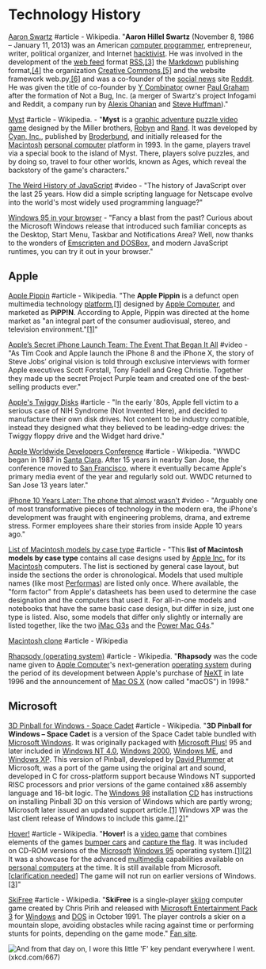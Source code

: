 # Technology History

[Aaron Swartz](https://en.wikipedia.org/wiki/Aaron_Swartz) \#article - Wikipedia. "**Aaron Hillel Swartz** \(November 8, 1986 – January 11, 2013\) was an American [computer programmer](https://en.wikipedia.org/wiki/Computer_programmer), entrepreneur, writer, political organizer, and Internet [hacktivist](https://en.wikipedia.org/wiki/Hacktivism). He was involved in the development of the [web feed](https://en.wikipedia.org/wiki/Web_feed) format [RSS](https://en.wikipedia.org/wiki/RSS),[\[3\]](https://en.wikipedia.org/wiki/Aaron_Swartz#cite_note-harvmag-3) the [Markdown](https://en.wikipedia.org/wiki/Markdown) publishing format,[\[4\]](https://en.wikipedia.org/wiki/Aaron_Swartz#cite_note-markdown-swartz-4) the organization [Creative Commons](https://en.wikipedia.org/wiki/Creative_Commons),[\[5\]](https://en.wikipedia.org/wiki/Aaron_Swartz#cite_note-5) and the website framework web.py,[\[6\]](https://en.wikipedia.org/wiki/Aaron_Swartz#cite_note-grehan-6) and was a co-founder of the [social news](https://en.wikipedia.org/wiki/Social_news) site [Reddit](https://en.wikipedia.org/wiki/Reddit). He was given the title of co-founder by [Y Combinator](https://en.wikipedia.org/wiki/Y_Combinator) owner [Paul Graham](https://en.wikipedia.org/wiki/Paul_Graham_%28programmer%29) after the formation of Not a Bug, Inc. \(a merger of Swartz's project Infogami and Reddit, a company run by [Alexis Ohanian](https://en.wikipedia.org/wiki/Alexis_Ohanian) and [Steve Huffman](https://en.wikipedia.org/wiki/Steve_Huffman)\)."

[Myst](https://en.wikipedia.org/wiki/Myst) \#article - Wikipedia. - "**Myst** is a [graphic adventure](https://en.wikipedia.org/wiki/Graphic_adventure_game) [puzzle video game](https://en.wikipedia.org/wiki/Puzzle_video_game) designed by the Miller brothers, [Robyn](https://en.wikipedia.org/wiki/Robyn_Miller) and [Rand](https://en.wikipedia.org/wiki/Rand_Miller). It was developed by [Cyan, Inc.](https://en.wikipedia.org/wiki/Cyan_Worlds), published by [Broderbund](https://en.wikipedia.org/wiki/Broderbund), and initially released for the [Macintosh](https://en.wikipedia.org/wiki/Macintosh) [personal computer](https://en.wikipedia.org/wiki/Personal_computer) platform in 1993. In the game, players travel via a special book to the island of Myst. There, players solve puzzles, and by doing so, travel to four other worlds, known as Ages, which reveal the backstory of the game's characters."

[The Weird History of JavaScript](https://www.youtube.com/watch?v=Sh6lK57Cuk4&list=PLIilwIraDV2J8hueIWIwvkT3NvfuSChe7&index=3&t=11s) \#video - "The history of JavaScript over the last 25 years. How did a simple scripting language for Netscape evolve into the world's most widely used programming language?"

[Windows 95 in your browser](https://win95.ajf.me/) - "Fancy a blast from the past? Curious about the Microsoft Windows release that introduced such familiar concepts as the Desktop, Start Menu, Taskbar and Notifications Area? Well, now thanks to the wonders of [Emscripten and DOSBox](https://github.com/dreamlayers/em-dosbox), and modern JavaScript runtimes, you can try it out in your browser."

## Apple

[Apple Pippin](https://en.wikipedia.org/wiki/Apple_Pippin) \#article - Wikipedia. "The **Apple Pippin** is a defunct open multimedia technology [platform](https://en.wikipedia.org/wiki/Computing_platform),[\[1\]](https://en.wikipedia.org/wiki/Apple_Pippin#cite_note-faq-1) designed by [Apple Computer](https://en.wikipedia.org/wiki/Apple_Inc.), and marketed as **PiPP!N**. According to Apple, Pippin was directed at the home market as "an integral part of the consumer audiovisual, stereo, and television environment."[\[1\]](https://en.wikipedia.org/wiki/Apple_Pippin#cite_note-faq-1)"

[Apple’s Secret iPhone Launch Team: The Event That Began It All](https://www.youtube.com/watch?v=xxBc1c3uAJw) \#video - "As Tim Cook and Apple launch the iPhone 8 and the iPhone X, the story of Steve Jobs’ original vision is told through exclusive interviews with former Apple executives Scott Forstall, Tony Fadell and Greg Christie. Together they made up the secret Project Purple team and created one of the best-selling products ever."

[Apple's Twiggy Disks](http://www.brouhaha.com/~eric/retrocomputing/lisa/twiggy.html) \#article - "In the early '80s, Apple fell victim to a serious case of NIH Syndrome \(Not Invented Here\), and decided to manufacture their own disk drives. Not content to be industry compatible, instead they designed what they believed to be leading-edge drives: the Twiggy floppy drive and the Widget hard drive."

[Apple Worldwide Developers Conference](https://en.wikipedia.org/wiki/Apple_Worldwide_Developers_Conference) \#article - Wikipedia. "WWDC began in 1987 in [Santa Clara](https://en.wikipedia.org/wiki/Santa_Clara,_California). After 15 years in nearby San Jose, the conference moved to [San Francisco](https://en.wikipedia.org/wiki/San_Francisco), where it eventually became Apple's primary media event of the year and regularly sold out. WWDC returned to San Jose 13 years later."

[iPhone 10 Years Later: The phone that almost wasn't](https://www.youtube.com/watch?v=FfXuxiO_Iqg) \#video - "Arguably one of most transformative pieces of technology in the modern era, the iPhone's development was fraught with engineering problems, drama, and extreme stress. Former employees share their stories from inside Apple 10 years ago."

[List of Macintosh models by case type](https://en.wikipedia.org/wiki/List_of_Macintosh_models_by_case_type) \#article - "This **list of Macintosh models by case type** contains all case designs used by [Apple Inc.](https://en.wikipedia.org/wiki/Apple_Inc.) for its [Macintosh](https://en.wikipedia.org/wiki/Apple_Macintosh) computers. The list is sectioned by general case layout, but inside the sections the order is chronological. Models that used multiple names \(like most [Performas](https://en.wikipedia.org/wiki/Macintosh_Performa)\) are listed only once. Where available, the "form factor" from Apple's datasheets has been used to determine the case designation and the computers that used it. For all-in-one models and notebooks that have the same basic case design, but differ in size, just one type is listed. Also, some models that differ only slightly or internally are listed together, like the two [iMac G3s](https://en.wikipedia.org/wiki/IMac_G3) and the [Power Mac G4s](https://en.wikipedia.org/wiki/Power_Mac_G4)."

[Macintosh clone](https://en.wikipedia.org/wiki/Macintosh_clone) \#article - Wikipedia

[Rhapsody \(operating system\)](https://en.wikipedia.org/wiki/Rhapsody_%28operating_system%29) \#article - Wikipedia. "**Rhapsody** was the code name given to [Apple Computer](https://en.wikipedia.org/wiki/Apple_Inc.)'s next-generation [operating system](https://en.wikipedia.org/wiki/Operating_system) during the period of its development between Apple's purchase of [NeXT](https://en.wikipedia.org/wiki/NeXT) in late 1996 and the announcement of [Mac OS X](https://en.wikipedia.org/wiki/MacOS) \(now called "macOS"\) in 1998."

## Microsoft

[3D Pinball for Windows - Space Cadet](https://en.wikipedia.org/wiki/Full_Tilt!_Pinball#3D_Pinball_for_Windows_%E2%80%93_Space_Cadet) \#article - Wikipedia. "**3D Pinball for Windows – Space Cadet** is a version of the Space Cadet table bundled with [Microsoft Windows](https://en.wikipedia.org/wiki/Microsoft_Windows). It was originally packaged with [Microsoft Plus!](https://en.wikipedia.org/wiki/Microsoft_Plus!) 95 and later included in [Windows NT 4.0](https://en.wikipedia.org/wiki/Windows_NT_4.0), [Windows 2000](https://en.wikipedia.org/wiki/Windows_2000), [Windows ME](https://en.wikipedia.org/wiki/Windows_ME), and [Windows XP](https://en.wikipedia.org/wiki/Windows_XP). This version of Pinball, developed by [David Plummer](https://en.wikipedia.org/wiki/David_Plummer_%28programmer%29) at Microsoft, was a port of the game using the original art and sound, developed in C for cross-platform support because Windows NT supported RISC processors and prior versions of the game contained x86 assembly language and 16-bit logic. The [Windows 98](https://en.wikipedia.org/wiki/Windows_98) installation [CD](https://en.wikipedia.org/wiki/CD) has instructions on installing Pinball 3D on this version of Windows which are partly wrong; Microsoft later issued an updated support article.[\[1\]](https://en.wikipedia.org/wiki/Full_Tilt!_Pinball#cite_note-1) Windows XP was the last client release of Windows to include this game.[\[2\]](https://en.wikipedia.org/wiki/Full_Tilt!_Pinball#cite_note-MSDN-2)"

[Hover!](https://en.wikipedia.org/wiki/Hover!) \#article - Wikipedia. "**Hover!** is a [video game](https://en.wikipedia.org/wiki/Video_game) that combines elements of the games [bumper cars](https://en.wikipedia.org/wiki/Bumper_cars) and [capture the flag](https://en.wikipedia.org/wiki/Capture_the_flag). It was included on CD-ROM versions of the [Microsoft](https://en.wikipedia.org/wiki/Microsoft) [Windows 95](https://en.wikipedia.org/wiki/Windows_95) operating system.[\[1\]](https://en.wikipedia.org/wiki/Hover!#cite_note-nytimes-1)[\[2\]](https://en.wikipedia.org/wiki/Hover!#cite_note-2) It was a showcase for the advanced [multimedia](https://en.wikipedia.org/wiki/Multimedia) capabilities available on [personal computers](https://en.wikipedia.org/wiki/Personal_computer) at the time. It is still available from Microsoft.\[[clarification needed](https://en.wikipedia.org/wiki/Wikipedia:Please_clarify)\] The game will not run on earlier versions of Windows.[\[3\]](https://en.wikipedia.org/wiki/Hover!#cite_note-3)"

[SkiFree](https://en.wikipedia.org/wiki/SkiFree) \#article - Wikipedia. "**SkiFree** is a single-player [skiing](https://en.wikipedia.org/wiki/Skiing) computer game created by Chris Pirih and released with [Microsoft Entertainment Pack 3](https://en.wikipedia.org/wiki/Microsoft_Entertainment_Pack) for [Windows](https://en.wikipedia.org/wiki/Microsoft_Windows) and [DOS](https://en.wikipedia.org/wiki/DOS) in October 1991. The player controls a skier on a mountain slope, avoiding obstacles while racing against time or performing stunts for points, depending on the game mode." [Fan site](https://ski.ihoc.net/).

![And from that day on, I wore this little &apos;F&apos; key pendant everywhere I went. \(xkcd.com/667\)](https://imgs.xkcd.com/comics/skifree.png)



